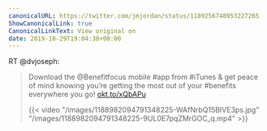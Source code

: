```yaml
---
canonicalURL: https://twitter.com/jmjordan/status/1189256748953227265
ShowCanonicalLink: true
CanonicalLinkText: View original on
date: 2019-10-29T19:04:38+00:00
---
```

RT @dvjoseph:
> Download the @Benefitfocus mobile #app from #iTunes &amp; get peace of mind knowing you’re getting the most out of your #benefits everywhere you go! [okt.to/xQbAPu](https://okt.to/xQbAPu) 
> 
> {{< video "/images/1188982094791348225-WAfNrbQ15BIVE3ps.jpg" "/images/1188982094791348225-9UL0E7pqZMrGOC_q.mp4" >}}